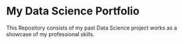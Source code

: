 # My Data Science Portfolio
This Repository consists of my past Data Science project works as a showcase of my professional skills.
